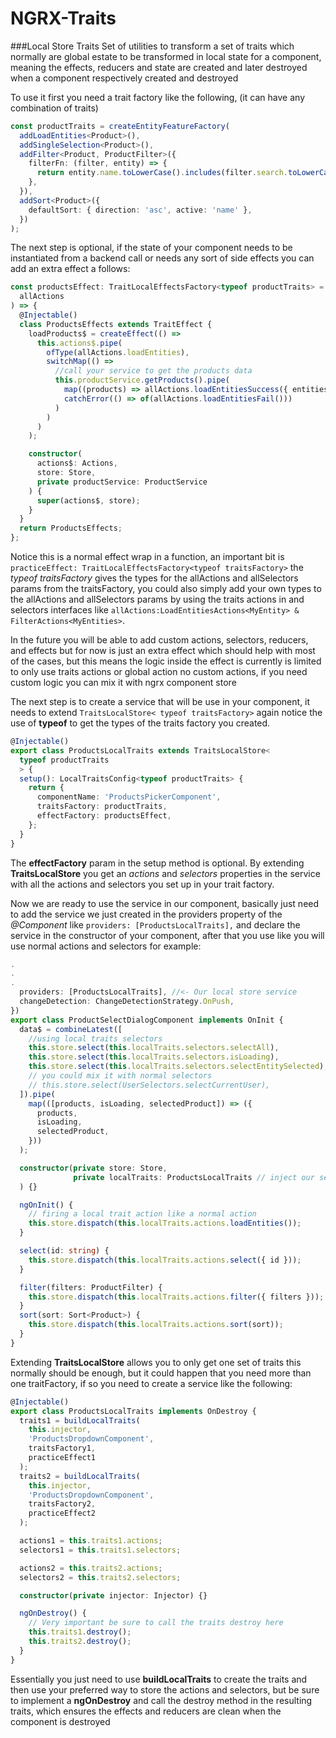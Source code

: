 # NGRX-Traits

###Local Store Traits
Set of utilities to transform a set of traits which normally are global estate to be transformed in local state for a component,
meaning the effects, reducers and state are created and later destroyed when a component respectively created and destroyed

To use it first you need a trait factory like the following, (it can have any combination of traits)

```typescript
const productTraits = createEntityFeatureFactory(
  addLoadEntities<Product>(),
  addSingleSelection<Product>(),
  addFilter<Product, ProductFilter>({
    filterFn: (filter, entity) => {
      return entity.name.toLowerCase().includes(filter.search.toLowerCase());
    },
  }),
  addSort<Product>({
    defaultSort: { direction: 'asc', active: 'name' },
  })
);
```

The next step is optional, if the state of your component needs to be instantiated from a backend call or needs any sort of side effects you can add an extra effect a follows:

```typescript
const productsEffect: TraitLocalEffectsFactory<typeof productTraits> = (
  allActions
) => {
  @Injectable()
  class ProductsEffects extends TraitEffect {
    loadProducts$ = createEffect(() =>
      this.actions$.pipe(
        ofType(allActions.loadEntities),
        switchMap(() =>
          //call your service to get the products data
          this.productService.getProducts().pipe(
            map((products) => allActions.loadEntitiesSuccess({ entities: products })),
            catchError(() => of(allActions.loadEntitiesFail()))
          )
        )
      )
    );

    constructor(
      actions$: Actions,
      store: Store,
      private productService: ProductService
    ) {
      super(actions$, store);
    }
  }
  return ProductsEffects;
};
```

Notice this is a normal effect wrap in a function, an important bit is `practiceEffect: TraitLocalEffectsFactory<typeof traitsFactory>`
the _typeof traitsFactory_ gives the types for the allActions and allSelectors params from the traitsFactory, you could also simply add your own types to the allActions and allSelectors params by using the traits actions in and selectors interfaces like `allActions:LoadEntitiesActions<MyEntity> & FilterActions<MyEntities>`.

In the future you will be able to add custom actions, selectors, reducers, and effects but for now is just an extra effect which should help with most of the cases, but this means the logic inside the effect is currently is limited to only use traits actions or global action no custom actions, if you need custom logic you can mix it with ngrx component store

The next step is to create a service that will be use in your component, it needs to extend `TraitsLocalStore< typeof traitsFactory>` again notice the use of **typeof** to get the types of the traits factory you created.

```typescript
@Injectable()
export class ProductsLocalTraits extends TraitsLocalStore<
  typeof productTraits
  > {
  setup(): LocalTraitsConfig<typeof productTraits> {
    return {
      componentName: 'ProductsPickerComponent',
      traitsFactory: productTraits,
      effectFactory: productsEffect,
    };
  }
}
```

The **effectFactory** param in the setup method is optional. By extending **TraitsLocalStore** you get an _actions_ and _selectors_ properties in the service with all the actions and selectors you set up in your trait factory.

Now we are ready to use the service in our component, basically just need to add the service we just created in the providers property of the _@Component_ like `providers: [ProductsLocalTraits],` and declare the service in the constructor of your component, after that you use like you will use normal actions and selectors for example:

```typescript
.
.
.
  providers: [ProductsLocalTraits], //<- Our local store service
  changeDetection: ChangeDetectionStrategy.OnPush,
})
export class ProductSelectDialogComponent implements OnInit {
  data$ = combineLatest([
    //using local traits selectors
    this.store.select(this.localTraits.selectors.selectAll),
    this.store.select(this.localTraits.selectors.isLoading),
    this.store.select(this.localTraits.selectors.selectEntitySelected),
    // you could mix it with normal selectors
    // this.store.select(UserSelectors.selectCurrentUser),
  ]).pipe(
    map(([products, isLoading, selectedProduct]) => ({
      products,
      isLoading,
      selectedProduct,
    }))
  );

  constructor(private store: Store,
              private localTraits: ProductsLocalTraits // inject our service
  ) {}

  ngOnInit() {
    // firing a local trait action like a normal action
    this.store.dispatch(this.localTraits.actions.loadEntities());
  }

  select(id: string) {
    this.store.dispatch(this.localTraits.actions.select({ id }));
  }

  filter(filters: ProductFilter) {
    this.store.dispatch(this.localTraits.actions.filter({ filters }));
  }
  sort(sort: Sort<Product>) {
    this.store.dispatch(this.localTraits.actions.sort(sort));
  }
}
```

Extending **TraitsLocalStore** allows you to only get one set of traits this normally should be enough, but it could happen that you need more than one traitFactory, if so you need to create a service like the following:

```typescript
@Injectable()
export class ProductsLocalTraits implements OnDestroy {
  traits1 = buildLocalTraits(
    this.injector,
    'ProductsDropdownComponent',
    traitsFactory1,
    practiceEffect1
  );
  traits2 = buildLocalTraits(
    this.injector,
    'ProductsDropdownComponent',
    traitsFactory2,
    practiceEffect2
  );

  actions1 = this.traits1.actions;
  selectors1 = this.traits1.selectors;

  actions2 = this.traits2.actions;
  selectors2 = this.traits2.selectors;

  constructor(private injector: Injector) {}

  ngOnDestroy() {
    // Very important be sure to call the traits destroy here
    this.traits1.destroy();
    this.traits2.destroy();
  }
}
```

Essentially you just need to use **buildLocalTraits** to create the traits and then use your preferred way to store the actions and selectors, but be sure to implement a **ngOnDestroy** and call the destroy method in the resulting traits, which ensures the effects and reducers are clean when the component is destroyed
